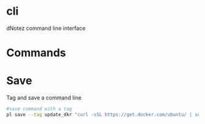 cli
===

dNotez command line interface


Commands
========

Save
====

Tag and save a command line

```bash
#save command with a tag
pl save --tag update_dkr "curl -sSL https://get.docker.com/ubuntu/ | sudo sh"
```